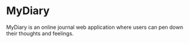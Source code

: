 # MyDiary

MyDiary is an online journal web application where users can pen down their thoughts and feelings.